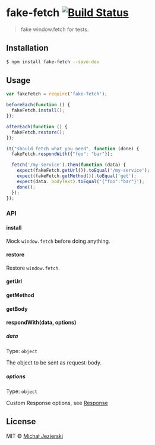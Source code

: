 # fake-fetch [![Build Status](https://travis-ci.org/msn0/fake-fetch.svg?branch=master)](http://travis-ci.org/msn0/fake-fetch)

> fake window.fetch for tests.

## Installation

```sh
$ npm install fake-fetch --save-dev
```

## Usage

```js
var fakeFetch = require('fake-fetch');

beforeEach(function () {
  fakeFetch.install();
});

afterEach(function () {
  fakeFetch.restore();
});

it("should fetch what you need", function (done) {
  fakeFetch.respondWith({"foo": "bar"});

  fetch('/my-service').then(function (data) {
    expect(fakeFetch.getUrl()).toEqual('/my-service');
    expect(fakeFetch.getMethod()).toEqual('get');
    expect(data._bodyText).toEqual('{"foo":"bar"}');
    done();
  });
});
```

### API

#### install

Mock `window.fetch` before doing anything.

#### restore

Restore `window.fetch`.

#### getUrl

#### getMethod

#### getBody

#### respondWith(data, options)

##### data

Type: `object`

The object to be sent as request-body. 

##### options

Type: `object`

Custom Response options, see [Response](https://developer.mozilla.org/en-US/docs/Web/API/Response)

## License
MIT &copy; [Michał Jezierski](https://pl.linkedin.com/in/jezierskimichal)
